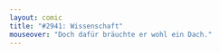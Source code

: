 ```yaml
---
layout: comic
title: "#2941: Wissenschaft"
mouseover: "Doch dafür bräuchte er wohl ein Dach."
---
```

